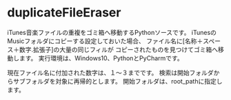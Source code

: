 # duplicateFileEraser
iTunes音楽ファイルの重複をゴミ箱へ移動するPythonソースです。
iTunesのMusicフォルダにコピーする設定しておいた場合、
ファイル名に[名称＋スペース＋数字.拡張子]の大量の同じフィルが
コピーされたものを見つけてゴミ箱へ移動します。
実行環境は、Windows10、PythonとPyCharmです。

現在ファイル名に付加された数字は、１～３までです。
検索は開始フォルダからサブフォルダを対象に再帰的とします。
開始フォルダは、root_pathに指定します。
